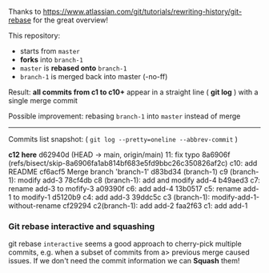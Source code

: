 Thanks to https://www.atlassian.com/git/tutorials/rewriting-history/git-rebase for the great overview!

This repository:

- starts from `master`
- **forks** into `branch-1`
- `master` is **rebased onto** `branch-1`
- `branch-1` is merged back into master (-no-ff)

Result: **all commits from c1 to c10+** appear in a straight line ( **git log** ) with a single merge commit

Possible improvement: rebasing `branch-1` into `master` instead of merge

---

Commits list snapshot: ( `git log --pretty=oneline --abbrev-commit` )

__c12 here__
d62940d (HEAD -> main, origin/main) 11: fix typo
8a6906f (refs/bisect/skip-8a6906fa1ab814bf683e5fd9bbc26c350826af2c) c10: add README
cf6acf5 Merge branch 'branch-1'
d83bd34 (branch-1) c9 (branch-1): modify add-3
78cf4db c8 (branch-1): add and modify add-4
b49aed3 c7: rename add-3 to mofify-3
a09390f c6: add add-4
13b0517 c5: rename add-1 to modify-1
d5120b9 c4: add add-3
39ddc5c c3 (branch-1): modify-add-1-without-rename
cf29294 c2(branch-1): add add-2
faa2f63 c1: add add-1


### Git rebase interactive and squashing

git rebase `interactive` seems a good approach to cherry-pick multiple commits, e.g. when a subset of commits 
from a> previous merge caused issues. If we don't need the commit information we can **Squash** them!